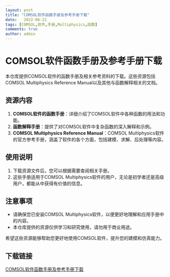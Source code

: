 ```yaml
---
layout: post
title: "COMSOL软件函数手册及参考手册下载"
date:   2022-06-21
tags: [COMSOL,软件,手册,Multiphysics,函数]
comments: true
author: admin
---
```

# COMSOL软件函数手册及参考手册下载

本仓库提供COMSOL软件的函数手册及相关参考资料的下载。这些资源包括COMSOL Multiphysics Reference Manual以及其他与函数解释相关的文档。

## 资源内容

1. **COMSOL软件的函数手册**：详细介绍了COMSOL软件中各种函数的用法和功能。
2. **函数解释手册**：提供了对COMSOL软件中复杂函数的深入解释和示例。
3. **COMSOL Multiphysics Reference Manual**：COMSOL Multiphysics软件的官方参考手册，涵盖了软件的各个方面，包括建模、求解、后处理等内容。

## 使用说明

1. 下载资源文件后，您可以根据需要查阅相关手册。
2. 这些手册适用于COMSOL Multiphysics软件的用户，无论是初学者还是高级用户，都能从中获得有价值的信息。

## 注意事项

- 请确保您已安装COMSOL Multiphysics软件，以便更好地理解和应用手册中的内容。
- 本仓库提供的资源仅供学习和研究使用，请勿用于商业用途。

希望这些资源能够帮助您更好地使用COMSOL软件，提升您的建模和仿真能力。

## 下载链接

[COMSOL软件函数手册及参考手册下载](https://pan.quark.cn/s/681142e5c9ec)